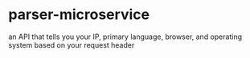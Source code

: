 # parser-microservice
an API that tells you your IP, primary language, browser, and operating system based on your request header
